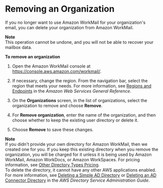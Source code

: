 # Removing an Organization<a name="remove_organization"></a>

If you no longer want to use Amazon WorkMail for your organization's email, you can delete your organization from Amazon WorkMail\. 

**Note**  
This operation cannot be undone, and you will not be able to recover your mailbox data\.

**To remove an organization**

1. Open the Amazon WorkMail console at [https://console\.aws\.amazon\.com/workmail/](https://console.aws.amazon.com/workmail/)\.

1. If necessary, change the region\. From the navigation bar, select the region that meets your needs\. For more information, see [Regions and Endpoints](http://docs.aws.amazon.com/general/latest/gr/index.html?rande.html) in the *Amazon Web Services General Reference*\.

1. On the **Organizations** screen, in the list of organizations, select the organization to remove and choose **Remove**\.

1. For **Remove organization**, enter the name of the organization, and then choose whether to keep the existing user directory or delete it\.

1. Choose **Remove** to save these changes\.

**Note**  
If you didn't provide your own directory for Amazon WorkMail, then we created one for you\. If you keep this existing directory when you remove the organization, you will be charged for it unless it is being used by Amazon WorkMail, Amazon WorkDocs, or Amazon WorkSpaces\. For pricing information, see [Other Directory Types Pricing](https://aws.amazon.com/directoryservice/other-directories-pricing/)\.  
To delete the directory, it cannot have any other AWS applications enabled\. For more information, see [Deleting a Simple AD Directory](https://docs.aws.amazon.com/directoryservice/latest/admin-guide/cloud_delete.html) or [Deleting an AD Connector Directory](https://docs.aws.amazon.com/directoryservice/latest/admin-guide/connect_delete.html) in the *AWS Directory Service Administration Guide*\.